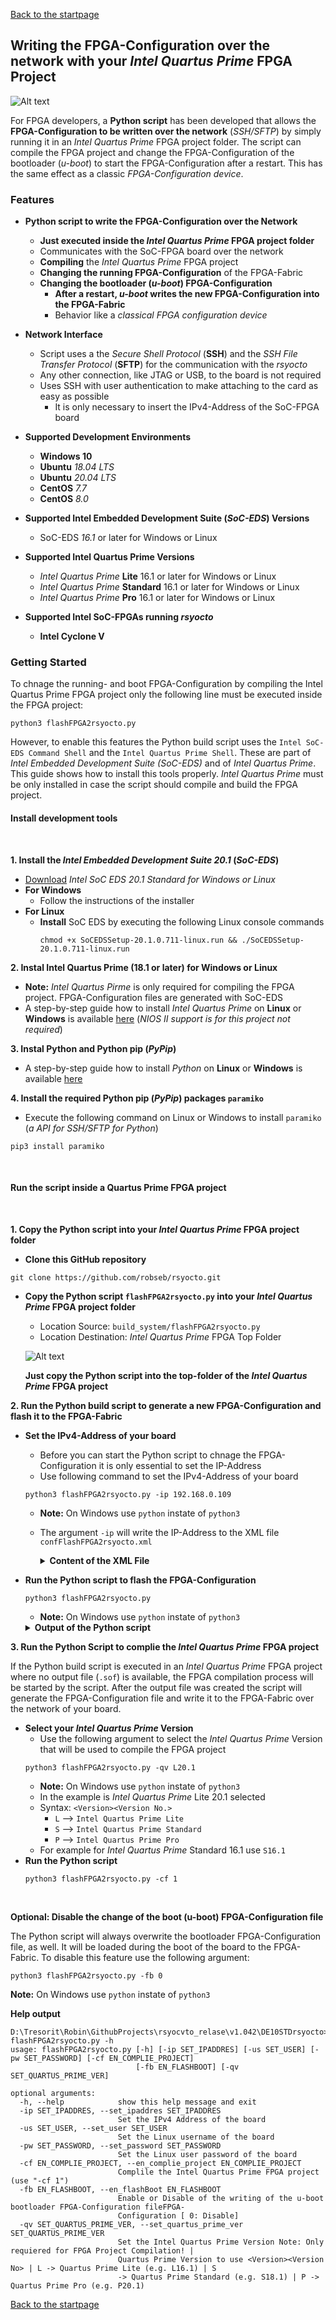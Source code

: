 [Back to the startpage](https://github.com/robseb/rsyocto)


## Writing the FPGA-Configuration over the network with your *Intel Quartus Prime* FPGA Project


![Alt text](flashFPGASymbol.jpg?raw=true "Symbol Python script")
<br>


For FPGA developers, a **Python script** has been developed that allows the **FPGA-Configuration to be written over the network** (*SSH/SFTP*) by simply running it in an *Intel Quartus Prime* FPGA project folder. The script can compile the FPGA project and change the FPGA-Configuration of the bootloader (*u-boot*) to start the FPGA-Configuration after a restart. This has the same effect as a classic *FPGA-Configuration device*. 

### Features

* **Python script to write the FPGA-Configuration over the Network**
    * **Just executed inside the *Intel Quartus Prime* FPGA project folder**
    * Communicates with the SoC-FPGA board over the network
    * **Compiling** the *Intel Quartus Prime* FPGA project 
    * **Changing the running FPGA-Configuration** of the FPGA-Fabric
    * **Changing the bootloader (*u-boot*) FPGA-Configuration**
        * **After a restart, *u-boot* writes the new FPGA-Configuration into the FPGA-Fabric** 
        * Behavior like a *classical FPGA configuration device*
* **Network Interface**
    * Script uses a the *Secure Shell Protocol* (**SSH**) and the *SSH File Transfer Protocol* (**SFTP**) for the communication with the *rsyocto*
    * Any other connection, like JTAG or USB, to the board is not required
    * Uses SSH with user authentication to make attaching to the card as easy as possible 
        * It is only necessary to insert the IPv4-Address of the SoC-FPGA board

* **Supported Development Environments**
    * **Windows 10**
    * **Ubuntu** *18.04 LTS*
    * **Ubuntu** *20.04 LTS*
    * **CentOS** *7.7*
    * **CentOS** *8.0*
* **Supported Intel Embedded Development Suite (*SoC-EDS*) Versions**
    * SoC-EDS *16.1* or later for Windows or Linux
* **Supported Intel Quartus Prime Versions**
    * *Intel Quartus Prime* **Lite** 16.1 or later for Windows or Linux
    * *Intel Quartus Prime* **Standard** 16.1 or later for Windows or Linux    
    * *Intel Quartus Prime* **Pro** 16.1 or later for Windows or Linux 
* **Supported Intel SoC-FPGAs running *rsyocto***
    * **Intel Cyclone V**

### Getting Started 

To chnage the running- and boot FPGA-Configuration by compiling the Intel Quartus Prime FPGA project only the following line must be executed inside the FPGA project: 
````shell
python3 flashFPGA2rsyocto.py
````

However, to enable this features  the Python build script uses the `Intel SoC-EDS Command Shell` and the `Intel Quartus Prime Shell`. 
These are part of *Intel Embedded Development Suite (*SoC-EDS*)* and of *Intel Quartus Prime*. This guide shows how to install this tools properly.
*Intel Quartus Prime* must be only installed in case the script should compile and build the FPGA project. 
<br>

#### Install development tools
<br>

**1. Install the *Intel Embedded Development Suite 20.1* (*SoC-EDS*)**

* [Download](https://fpgasoftware.intel.com/soceds/20.1/?edition=standard&platform=windows&download_manager=direct) *Intel SoC EDS 20.1 Standard for Windows or Linux*
* **For Windows**
    * Follow the instructions of the installer 
* **For Linux**
    * **Install** SoC EDS by executing the following Linux console commands
        ````shell
        chmod +x SoCEDSSetup-20.1.0.711-linux.run && ./SoCEDSSetup-20.1.0.711-linux.run
        ````

**2. Instal Intel Quartus Prime (18.1 or later) for Windows or Linux**

* **Note:** *Intel Quartus Pirme* is only required for compiling the FPGA project. FPGA-Configuration files are generated with SoC-EDS 
*   A step-by-step guide how to install *Intel Quartus Prime* on **Linux** or **Windows** is available [here](https://github.com/robseb/NIOSII_EclipseCompProject#i-installment-of-intel-quartus-prime-191-and-201-with-nios-ii-support) (*NIOS II support is for this project not required*)

**3. Instal Python and Python pip (*PyPip*)**

*  A step-by-step guide how to install *Python* on **Linux** or **Windows** is available [here](https://github.com/robseb/NIOSII_EclipseCompProject#i-installment-of-intel-quartus-prime-191-and-201-with-nios-ii-support)


**4. Install the required Python pip (*PyPip*) packages `paramiko`**

* Execute the following command on Linux or Windows to install `paramiko` (*a API for SSH/SFTP for Python*)
````shell
pip3 install paramiko
````
<br>

#### Run the script inside a Quartus Prime FPGA project
<br>

**1. Copy the Python script into your *Intel Quartus Prime* FPGA project folder**

* **Clone this GitHub repository**
````shell
git clone https://github.com/robseb/rsyocto.git
````

* **Copy the Python script `flashFPGA2rsyocto.py` into your *Intel Quartus Prime* FPGA project folder**
    * Location Source: `build_system/flashFPGA2rsyocto.py`
    * Location Destination: *Intel Quartus Prime* FPGA Top Folder

    ![Alt text](flashFPGAQuartus.jpg?raw=true "Symbol Python script")
    
    **Just copy the Python script into the top-folder of the *Intel Quartus Prime* FPGA project**


**2. Run the Python build script to generate a new FPGA-Configuration and flash it to the FPGA-Fabric**

* **Set the IPv4-Address of your board**
    * Before you can start the Python script to chnage the FPGA-Configuration it is only essential to set the IP-Address
    * Use following command to set the IPv4-Address of your board
    ````shell
    python3 flashFPGA2rsyocto.py -ip 192.168.0.109 
    ````
    * **Note:** On Windows use `python` instate of `python3`
    * The argument `-ip` will write the IP-Address to the XML file `confFlashFPGA2rsyocto.xml`
        <details>
            <summary><strong>Content of the XML File</strong></summary>
            <a name="Pos0"></a>

        ````xml
        <?xml version="1.0" encoding = "UTF-8" ?>
        <!-- Used by the Python script "flashFPGA2rsyocto.py" -->
        <!-- to store the settings of the used development board -->
        <!-- Description: -->
        <!-- item "board"  The Settings for the baord (Only one item allowed) -->
        <!-- L "set_ip"        => The IPv4 Address of the board -->
        <!-- L "set_user"      => The Linux User name of the board  -->
        <!-- L "set_password"  => The Linux User password of the board  -->
        <!-- L "set_flashBoot" => Enable or Disable of the writing of the u-boot bootloader FPGA-Configuration file -->
        <!--    L "Y"  => Enable | "N" => Disable  -->
        <!-- set_quartus_prime_ver Intel Quartus Prime Version to use <Version><Version No> -->
        <!--    L -> Quartus Prime Lite      (e.g. L16.1)  -->
        <!--    S -> Quartus Prime Standard  (e.g. S18.1)  -->
        <!--    P -> Quartus Prime Pro       (e.g. P20.1)  --> 
        <FlashFPGA2Linux>
            <board set_ip="192.168.0.109" set_user="root" set_pw="eit" set_flashBoot="Y" set_quartus_prime_ver="L20.1" />
        </FlashFPGA2Linux>
        ````
        </details>

* **Run the Python script to flash the FPGA-Configuration**
    ````shell
    python3 flashFPGA2rsyocto.py
    ````
    * **Note:** On Windows use `python` instate of `python3`
    <details>
    <summary><strong>Output of the Python script</strong></summary>
    <a name="Pos0"></a>
        
    ````shell
    [INFO] A valid Intel Quartus Prime Cyclone V SoC-FPGA project was found
    [INFO] Start to establish a SSH connection to the SoC-FPGA board with rsyocto
    [INFO] SSH Connection established to rsyocto (83% free disk space remains on the rootfs)
    [INFO] Generating a new FPGA-Configuration file for configuration with the Linux
    [INFO] Generating a new FPGA-Configuration file for configuration during boot
    [INFO] Starting SFTP Data transfer!
    [INFO] Cleanup SSH- and SFTP connection to rsyocto
    [INFO] Start coping the new Linux FPGA-Configuration file to rsyocto
    [INFO] Changing the FPGA-Configuration of FPGA-Fabric with the new one
    [INFO] Running FPGA-Configuration was changed successfully
    [INFO] Removing the old bootloader FPGA-Configuration from rsyocto
    [INFO] Copying the new bootloader FPGA-Configuration to rsyocto
    [INFO] Bootloader FPGA-Configuration was changed successfully
    [INFO] Cleanup SSH- and SFTP connection to rsyocto
    [INFO] SSH Thread and SFTP Data transfer done
    [SUCCESS] Support the author Robin Sebastian (git@robseb.de)
    ````
    </details>

**3. Run the Python Script to complie the *Intel Quartus Prime* FPGA project**

If the Python build script is executed in an *Intel Quartus Prime* FPGA project
where no output file (`.sof`) is available, the FPGA compilation process will be started by the script.
After the output file was created the script will generate the FPGA-Configuration file
and write it to the FPGA-Fabric over the network of your board.

* **Select your *Intel Quartus Prime* Version**
    * Use the following argument to select the *Intel Quartus Prime* Version that will be used to compile the FPGA project
    ````shell
    python3 flashFPGA2rsyocto.py -qv L20.1
    ````
    * **Note:** On Windows use `python` instate of `python3`
    * In the example is *Intel Quartus Prime* Lite 20.1 selected
    * Syntax: `<Version><Version No.>`
        * `L` --> `Intel Quartus Prime Lite`  
        * `S` --> `Intel Quartus Prime Standard`
        * `P` --> `Intel Quartus Prime Pro`
    * For example for *Intel Quartus Prime* Standard 16.1 use `S16.1`
* **Run the Python script**
    ````shell
    python3 flashFPGA2rsyocto.py -cf 1
    ````
<br>


**Optional: Disable the change of the boot (u-boot) FPGA-Configuration file**

The Python script will always overwrite the bootloader FPGA-Configuration file, as well. 
It will be loaded during the boot of the board to the FPGA-Fabric. To disable this feature use the 
following argument:
````shell
python3 flashFPGA2rsyocto.py -fb 0 
````
**Note:** On Windows use `python` instate of `python3`

**Help output**
````shell
D:\Tresorit\Robin\GithubProjects\rsyocvto_relase\v1.042\DE10STDrsyocto>python flashFPGA2rsyocto.py -h
usage: flashFPGA2rsyocto.py [-h] [-ip SET_IPADDRES] [-us SET_USER] [-pw SET_PASSWORD] [-cf EN_COMPLIE_PROJECT]
                            [-fb EN_FLASHBOOT] [-qv SET_QUARTUS_PRIME_VER]

optional arguments:
  -h, --help            show this help message and exit
  -ip SET_IPADDRES, --set_ipaddres SET_IPADDRES
                        Set the IPv4 Address of the board
  -us SET_USER, --set_user SET_USER
                        Set the Linux username of the board
  -pw SET_PASSWORD, --set_password SET_PASSWORD
                        Set the Linux user password of the board
  -cf EN_COMPLIE_PROJECT, --en_complie_project EN_COMPLIE_PROJECT
                        Complile the Intel Quartus Prime FPGA project (use "-cf 1")
  -fb EN_FLASHBOOT, --en_flashBoot EN_FLASHBOOT
                        Enable or Disable of the writing of the u-boot bootloader FPGA-Configuration fileFPGA-
                        Configuration [ 0: Disable]
  -qv SET_QUARTUS_PRIME_VER, --set_quartus_prime_ver SET_QUARTUS_PRIME_VER
                        Set the Intel Quartus Prime Version Note: Only requiered for FPGA Project Compilation! |
                        Quartus Prime Version to use <Version><Version No> | L -> Quartus Prime Lite (e.g. L16.1) | S
                        -> Quartus Prime Standard (e.g. S18.1) | P -> Quartus Prime Pro (e.g. P20.1)
````


[Back to the startpage](https://github.com/robseb/rsyocto)
